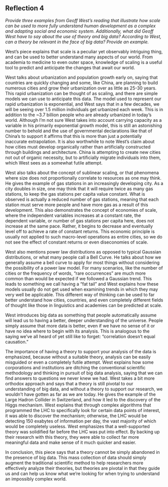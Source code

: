 ## Reflection 4

*Provide three examples from Geoff West’s reading that illustrate how scale can be used to more fully understand human development as a complex and adapting social and economic system.  Additionally, what did Geoff West have to say about the use of theory and big data?  According to West, can a theory be relevant in the face of big data?  Provide an example.*

West’s piece explains that scale is a peculiar yet observably intriguing thing, and can be used to better understand many aspects of our world. From academia to medicine to even outer space, knowledge of scaling is a useful tool to predict and anticipate the changes that await our world.

West talks about urbanization and population growth early on, saying that countries are quickly changing and some, like China, are planning to build numerous cities and grow their urbanization over as little as 25-30 years. This rapid urbanization can be thought of as scaling, and there are simple models we can use to anticipate this data. The model used to represent our rapid urbanization is exponential, and West says that in a few decades, we will be seeing over 1.5 million individuals get urbanized each week. This is in addition to the ~3.7 billion people who are already urbanized in today’s world. Although I’m not sure West takes into account carrying capacity as a variable in his primarily exponential growth model, this is still an astonishing number to behold and the use of governmental declarations like that of China’s to support it affirms that this is more than just a potentially inaccurate extrapolation. It is also worthwhile to note West’s claim about how cities must develop organically rather than artificially constructed through buildings and architecture. China is attempting to create new cities not out of organic necessity, but to artificially migrate individuals into them, which West sees as a somewhat futile attempt. 

West also talks about the concept of sublinear scaling, or that phenomena where size does not proportionally correlate to resources as one may think. He gives the example of gas stations in an increasingly developing city. As a city doubles in size, one may think that it will require twice as many gas stations, to keep the gas stations per capita value constant. What is observed is actually a reduced number of gas stations, meaning that each station must serve more people and have more gas as a result of this development. This also demonstrates the concept of economies of scale, where the independent variables increases at a constant rate, the dependent variable, or number of gas stations per capita here, does not increase at the same pace. Rather, it begins to decrease and eventually level off to achieve a rate of constant returns. This economic principle is usually not applied to such macro-level operations as entire cities, so we do not see the effect of constant returns or even diseconomies of scale.

West also mentions power law distributions as opposed to typical Gaussian distributions, or what many people call a Bell Curve. He talks about how we generally assume a bell curve to apply for most things without considering the possibility of a power law model. For many scenarios, like the number of cities or the frequency of words, “rare occurrences” are much more common than would be expected if we followed a Gaussian trend. This leads to something we call having a “fat tail” and West explains how these models usually do not get used when examining trends in which they may very well be applicable. This different way of thinking can be used to far better understand how cities, countries, and even completely different fields of thought like those in linguistics and academies can be predicted at scale.

West introduces big data as something that people automatically assume will lead us to having a better, deeper understanding of the universe. People simply assume that more data is better, even if we have no sense of it or have no idea where to begin with its analysis. This is analogous to the saying we’ve all heard of yet still like to forget: “correlation doesn’t equal causation.”

The importance of having a theory to support your analysis of the data is emphasized, because without a suitable theory, analysis can be easily misguided or even a completely futile attempt. West explains how some corporations and institutions are ditching the conventional scientific methodology and thinking in pursuit of big data analysis, saying that we can find answers to questions we never knew we had. West takes a bit more orthodox approach and says that a theory is still pivotal to our understanding of big data, and without a theory to support our research, we wouldn’t have gotten as far as we are today. He gives the example of the Large Hadron Collider in Switzerland, and how it led to the discovery of the Higgs mechanism. West explains that through complex algorithms that programmed the LHC to specifically look for certain data points of interest, it was able to discover the mechanism; otherwise, the LHC would be detecting 150 exabytes of information per day, the vast majority of which would be completely useless. West emphasizes that a well-supported theory was solidified far before the LHC was put into effect. By backing up their research with this theory, they were able to collect far more meaningful data and make sense of it much quicker and easier.

In conclusion, this piece says that a theory cannot be simply abandoned in the presence of big data. This mass collection of data should simply augment the traditional scientific method to help researchers more effectively analyze their theories, but theories are pivotal in that they guide us and can help us know what we’re looking for when trying to understand an impossibly complex world.   
